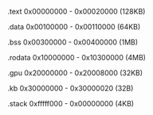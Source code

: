 .text
0x00000000 - 0x00020000 (128KB)

.data
0x00100000 - 0x00110000 (64KB)

.bss
0x00300000 - 0x00400000 (1MB)

.rodata
0x10000000 - 0x10300000 (4MB)

.gpu
0x20000000 - 0x20008000 (32KB)

.kb
0x30000000 - 0x30000020 (32B)

.stack
0xfffff000 - 0x00000000 (4KB)
